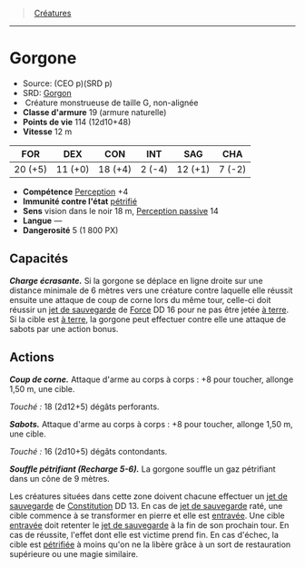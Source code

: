 ﻿---
!MonsterItem
Family: MonsterHD
Type: Créature monstrueuse
Size: G
Alignment: non-alignée
ArmorClass: 19 (armure naturelle)
HitPoints: 114 (12d10+48)
Speed: 12 m
Strength: 20 (+5)
Dexterity: 11 (+0)
Constitution: 18 (+4)
Intelligence: ' 2 (-4)'
Wisdom: 12 (+1)
Charisma: ' 7 (-2)'
Skills: '[Perception](hd_abilities_wisdom_perception.md) +4'
ConditionImmunities: '[pétrifié](hd_conditions_petrifie.md)'
Senses: vision dans le noir 18 m, [Perception passive](hd_abilities_dexterity_perception_passive.md) 14
Languages: —
Challenge: 5 (1 800 PX)
Id: monsters_hd.md#gorgone
ParentLink: monsters_hd.md#créatures
Name: Gorgone
ParentName: Créatures
NameLevel: 1
AltName: '[Gorgon](srd_monsters_gorgon.md)'
Source: (CEO p)(SRD p)
Attributes:
  Name: Gorgone
  Markdown: >+
    # <!--Name-->Gorgone<!--/Name-->


    - Source: <!--Source-->(CEO p)(SRD p)<!--/Source-->

    - SRD: <!--AltName-->[Gorgon](srd_monsters_gorgon.md)<!--/AltName-->

    -  <!--Type-->Créature monstrueuse<!--/Type--> de taille <!--Size-->G<!--/Size-->, <!--Alignment-->non-alignée<!--/Alignment-->

    - **Classe d'armure** <!--ArmorClass-->19 (armure naturelle)<!--/ArmorClass-->

    - **Points de vie** <!--HitPoints-->114 (12d10+48)<!--/HitPoints-->

    - **Vitesse** <!--Speed-->12 m<!--/Speed-->


    |FOR|DEX|CON|INT|SAG|CHA|

    |---|---|---|---|---|---|

    |<!--Strength-->20 (+5)<!--/Strength-->|<!--Dexterity-->11 (+0)<!--/Dexterity-->|<!--Constitution-->18 (+4)<!--/Constitution-->|<!--Intelligence--> 2 (-4)<!--/Intelligence-->|<!--Wisdom-->12 (+1)<!--/Wisdom-->|<!--Charisma--> 7 (-2)<!--/Charisma-->|


    - **Compétence** <!--Skills-->[Perception](hd_abilities_wisdom_perception.md) +4<!--/Skills-->

    - **Immunité contre l'état** <!--ConditionImmunities-->[pétrifié](hd_conditions_petrifie.md)<!--/ConditionImmunities-->

    - **Sens** <!--Senses-->vision dans le noir 18 m, [Perception passive](hd_abilities_dexterity_perception_passive.md) 14<!--/Senses-->

    - **Langue** <!--Languages-->—<!--/Languages-->

    - **Dangerosité** <!--Challenge-->5 (1 800 PX)<!--/Challenge-->


    ## Capacités


    **_Charge écrasante._** Si la gorgone se déplace en ligne droite sur une distance minimale de 6 mètres vers une créature contre laquelle elle réussit ensuite une attaque de coup de corne lors du même tour, celle-ci doit réussir un [jet de sauvegarde](hd_abilities_jets_de_sauvegarde.md) de [Force](hd_abilities_strength.md) DD 16 pour ne pas être jetée [à terre](hd_conditions_a_terre.md). Si la cible est [à terre](hd_conditions_a_terre.md), la gorgone peut effectuer contre elle une attaque de sabots par une action bonus.


    ## Actions


    **_Coup de corne._** Attaque d'arme au corps à corps : +8 pour toucher, allonge 1,50 m, une cible.


    _Touché :_ 18 (2d12+5) dégâts perforants.


    **_Sabots._** Attaque d'arme au corps à corps : +8 pour toucher, allonge 1,50 m, une cible.


    _Touché :_ 16 (2d10+5) dégâts contondants.


    **_Souffle pétrifiant (Recharge 5-6)._** La gorgone souffle un gaz pétrifiant dans un cône de 9 mètres.


    Les créatures situées dans cette zone doivent chacune effectuer un [jet de sauvegarde](hd_abilities_jets_de_sauvegarde.md) de [Constitution](hd_abilities_constitution.md) DD 13. En cas de [jet de sauvegarde](hd_abilities_jets_de_sauvegarde.md) raté, une cible commence à se transformer en pierre et elle est [entravée](hd_conditions_entrave.md). Une cible [entravée](hd_conditions_entrave.md) doit retenter le [jet de sauvegarde](hd_abilities_jets_de_sauvegarde.md) à la fin de son prochain tour. En cas de réussite, l'effet dont elle est victime prend fin. En cas d'échec, la cible est [pétrifiée](hd_conditions_petrifie.md) à moins qu'on ne la libère grâce à un sort de restauration supérieure ou une magie similaire.

  Source: (CEO p)(SRD p)
  AltName: '[Gorgon](srd_monsters_gorgon.md)'
  Type: Créature monstrueuse
  Size: G
  Alignment: non-alignée
  ArmorClass: 19 (armure naturelle)
  HitPoints: 114 (12d10+48)
  Speed: 12 m
  Strength: 20 (+5)
  Dexterity: 11 (+0)
  Constitution: 18 (+4)
  Intelligence: ' 2 (-4)'
  Wisdom: 12 (+1)
  Charisma: ' 7 (-2)'
  Skills: '[Perception](hd_abilities_wisdom_perception.md) +4'
  ConditionImmunities: '[pétrifié](hd_conditions_petrifie.md)'
  Senses: vision dans le noir 18 m, [Perception passive](hd_abilities_dexterity_perception_passive.md) 14
  Languages: —
  Challenge: 5 (1 800 PX)
AttributesDictionary: >+
  Name: Gorgone

  Markdown: >+

    # <!--Name-->Gorgone<!--/Name-->





    - Source: <!--Source-->(CEO p)(SRD p)<!--/Source-->



    - SRD: <!--AltName-->[Gorgon](srd_monsters_gorgon.md)<!--/AltName-->



    -  <!--Type-->Créature monstrueuse<!--/Type--> de taille <!--Size-->G<!--/Size-->, <!--Alignment-->non-alignée<!--/Alignment-->



    - **Classe d'armure** <!--ArmorClass-->19 (armure naturelle)<!--/ArmorClass-->



    - **Points de vie** <!--HitPoints-->114 (12d10+48)<!--/HitPoints-->



    - **Vitesse** <!--Speed-->12 m<!--/Speed-->





    |FOR|DEX|CON|INT|SAG|CHA|



    |---|---|---|---|---|---|



    |<!--Strength-->20 (+5)<!--/Strength-->|<!--Dexterity-->11 (+0)<!--/Dexterity-->|<!--Constitution-->18 (+4)<!--/Constitution-->|<!--Intelligence--> 2 (-4)<!--/Intelligence-->|<!--Wisdom-->12 (+1)<!--/Wisdom-->|<!--Charisma--> 7 (-2)<!--/Charisma-->|





    - **Compétence** <!--Skills-->[Perception](hd_abilities_wisdom_perception.md) +4<!--/Skills-->



    - **Immunité contre l'état** <!--ConditionImmunities-->[pétrifié](hd_conditions_petrifie.md)<!--/ConditionImmunities-->



    - **Sens** <!--Senses-->vision dans le noir 18 m, [Perception passive](hd_abilities_dexterity_perception_passive.md) 14<!--/Senses-->



    - **Langue** <!--Languages-->—<!--/Languages-->



    - **Dangerosité** <!--Challenge-->5 (1 800 PX)<!--/Challenge-->





    ## Capacités





    **_Charge écrasante._** Si la gorgone se déplace en ligne droite sur une distance minimale de 6 mètres vers une créature contre laquelle elle réussit ensuite une attaque de coup de corne lors du même tour, celle-ci doit réussir un [jet de sauvegarde](hd_abilities_jets_de_sauvegarde.md) de [Force](hd_abilities_strength.md) DD 16 pour ne pas être jetée [à terre](hd_conditions_a_terre.md). Si la cible est [à terre](hd_conditions_a_terre.md), la gorgone peut effectuer contre elle une attaque de sabots par une action bonus.





    ## Actions





    **_Coup de corne._** Attaque d'arme au corps à corps : +8 pour toucher, allonge 1,50 m, une cible.





    _Touché :_ 18 (2d12+5) dégâts perforants.





    **_Sabots._** Attaque d'arme au corps à corps : +8 pour toucher, allonge 1,50 m, une cible.





    _Touché :_ 16 (2d10+5) dégâts contondants.





    **_Souffle pétrifiant (Recharge 5-6)._** La gorgone souffle un gaz pétrifiant dans un cône de 9 mètres.





    Les créatures situées dans cette zone doivent chacune effectuer un [jet de sauvegarde](hd_abilities_jets_de_sauvegarde.md) de [Constitution](hd_abilities_constitution.md) DD 13. En cas de [jet de sauvegarde](hd_abilities_jets_de_sauvegarde.md) raté, une cible commence à se transformer en pierre et elle est [entravée](hd_conditions_entrave.md). Une cible [entravée](hd_conditions_entrave.md) doit retenter le [jet de sauvegarde](hd_abilities_jets_de_sauvegarde.md) à la fin de son prochain tour. En cas de réussite, l'effet dont elle est victime prend fin. En cas d'échec, la cible est [pétrifiée](hd_conditions_petrifie.md) à moins qu'on ne la libère grâce à un sort de restauration supérieure ou une magie similaire.



  Source: (CEO p)(SRD p)

  AltName: '[Gorgon](srd_monsters_gorgon.md)'

  Type: Créature monstrueuse

  Size: G

  Alignment: non-alignée

  ArmorClass: 19 (armure naturelle)

  HitPoints: 114 (12d10+48)

  Speed: 12 m

  Strength: 20 (+5)

  Dexterity: 11 (+0)

  Constitution: 18 (+4)

  Intelligence: ' 2 (-4)'

  Wisdom: 12 (+1)

  Charisma: ' 7 (-2)'

  Skills: '[Perception](hd_abilities_wisdom_perception.md) +4'

  ConditionImmunities: '[pétrifié](hd_conditions_petrifie.md)'

  Senses: vision dans le noir 18 m, [Perception passive](hd_abilities_dexterity_perception_passive.md) 14

  Languages: —

  Challenge: 5 (1 800 PX)

---
> [Créatures](hd_monsters.md)

---

# Gorgone

- Source: (CEO p)(SRD p)
- SRD: [Gorgon](srd_monsters_gorgon.md)
-  Créature monstrueuse de taille G, non-alignée
- **Classe d'armure** 19 (armure naturelle)
- **Points de vie** 114 (12d10+48)
- **Vitesse** 12 m

|FOR|DEX|CON|INT|SAG|CHA|
|---|---|---|---|---|---|
|20 (+5)|11 (+0)|18 (+4)| 2 (-4)|12 (+1)| 7 (-2)|

- **Compétence** [Perception](hd_abilities_wisdom_perception.md) +4
- **Immunité contre l'état** [pétrifié](hd_conditions_petrifie.md)
- **Sens** vision dans le noir 18 m, [Perception passive](hd_abilities_dexterity_perception_passive.md) 14
- **Langue** —
- **Dangerosité** 5 (1 800 PX)

## Capacités

**_Charge écrasante._** Si la gorgone se déplace en ligne droite sur une distance minimale de 6 mètres vers une créature contre laquelle elle réussit ensuite une attaque de coup de corne lors du même tour, celle-ci doit réussir un [jet de sauvegarde](hd_abilities_jets_de_sauvegarde.md) de [Force](hd_abilities_strength.md) DD 16 pour ne pas être jetée [à terre](hd_conditions_a_terre.md). Si la cible est [à terre](hd_conditions_a_terre.md), la gorgone peut effectuer contre elle une attaque de sabots par une action bonus.

## Actions

**_Coup de corne._** Attaque d'arme au corps à corps : +8 pour toucher, allonge 1,50 m, une cible.

_Touché :_ 18 (2d12+5) dégâts perforants.

**_Sabots._** Attaque d'arme au corps à corps : +8 pour toucher, allonge 1,50 m, une cible.

_Touché :_ 16 (2d10+5) dégâts contondants.

**_Souffle pétrifiant (Recharge 5-6)._** La gorgone souffle un gaz pétrifiant dans un cône de 9 mètres.

Les créatures situées dans cette zone doivent chacune effectuer un [jet de sauvegarde](hd_abilities_jets_de_sauvegarde.md) de [Constitution](hd_abilities_constitution.md) DD 13. En cas de [jet de sauvegarde](hd_abilities_jets_de_sauvegarde.md) raté, une cible commence à se transformer en pierre et elle est [entravée](hd_conditions_entrave.md). Une cible [entravée](hd_conditions_entrave.md) doit retenter le [jet de sauvegarde](hd_abilities_jets_de_sauvegarde.md) à la fin de son prochain tour. En cas de réussite, l'effet dont elle est victime prend fin. En cas d'échec, la cible est [pétrifiée](hd_conditions_petrifie.md) à moins qu'on ne la libère grâce à un sort de restauration supérieure ou une magie similaire.

